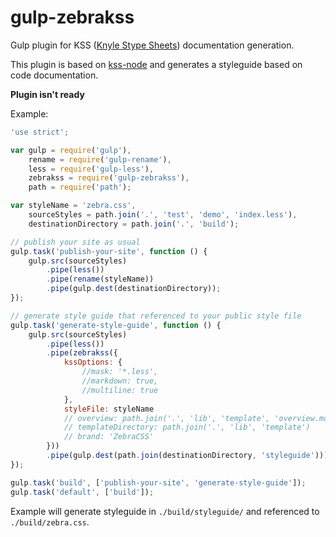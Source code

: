 # gulp-zebrakss

Gulp plugin for KSS ([Knyle Stype Sheets](http://warpspire.com/kss/)) documentation generation.

This plugin is based on [kss-node](https://github.com/hughsk/kss-node) and generates a styleguide based on code documentation.

**Plugin isn't ready**

Example:

```js
'use strict';

var gulp = require('gulp'),
	rename = require('gulp-rename'),
	less = require('gulp-less'),
	zebrakss = require('gulp-zebrakss'),
	path = require('path');

var styleName = 'zebra.css',
	sourceStyles = path.join('.', 'test', 'demo', 'index.less'),
	destinationDirectory = path.join('.', 'build');

// publish your site as usual
gulp.task('publish-your-site', function () {
	gulp.src(sourceStyles)
		.pipe(less())
		.pipe(rename(styleName))
		.pipe(gulp.dest(destinationDirectory));
});

// generate style guide that referenced to your public style file
gulp.task('generate-style-guide', function () {
	gulp.src(sourceStyles)
		.pipe(less())
		.pipe(zebrakss({
			kssOptions: {
				//mask: '*.less',
				//markdown: true,
				//multiline: true
			},
			styleFile: styleName
			// overview: path.join('.', 'lib', 'template', 'overview.md')
			// templateDirectory: path.join('.', 'lib', 'template')
			// brand: 'ZebraCSS'
		}))
		.pipe(gulp.dest(path.join(destinationDirectory, 'styleguide')));
});

gulp.task('build', ['publish-your-site', 'generate-style-guide']);
gulp.task('default', ['build']);
```

Example will generate styleguide in ``./build/styleguide/`` and referenced to ``./build/zebra.css``.